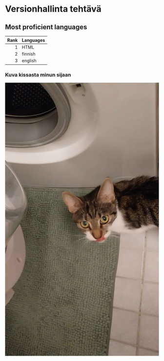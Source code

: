 # Versionhallinta tehtävä
## Most proficient languages
| Rank | Languages |
|-----:|---------------|
|     1| HTML              |
|     2| finnish              |
|     3| english              |
### Kuva kissasta minun sijaan
![otus](otus.jpg)
